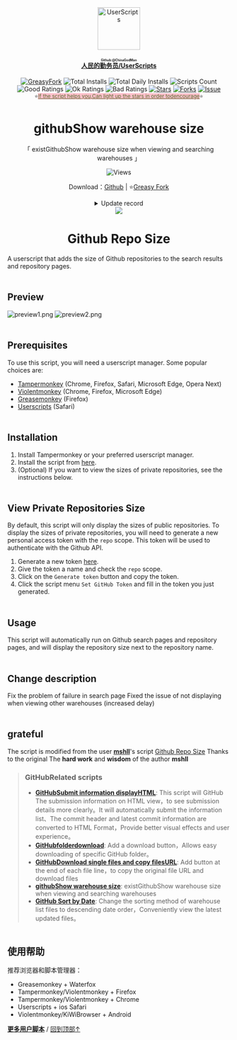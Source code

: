 <!--AUTO_SHIELDS_PLEASE_DONT_DELETE_IT-->
<center><div align="center"><a href="https://github.com/ChinaGodMan" target="_blank">
    <img height="96px" width="96px" src="https://avatars.githubusercontent.com/u/96548841?v=4" alt="UserScripts"></a>
<h4><a href="https://github.com/ChinaGodMan/UserScripts" target="_blank"><ruby>人民的勤务员/UserScripts<rt>Github:@ChinaGodMan</rt></ruby></a></h4>
<a href="https://greasyfork.org/users/1169082-%E4%BA%BA%E6%B0%91%E7%9A%84%E5%8B%A4%E5%8A%A1%E5%91%98?per_page=200" target="_blank"><img src="https://img.shields.io/static/v1?label=%20&message=GreasyFork&logo=greasyfork&logoColor=white&labelColor=%23670000&color=%23670000&style=for-the-badge" alt="GreasyFork"></a>
<img src="https://img.shields.io/badge/dynamic/json?&label=Total%20number%20of%20installs%20of%20all%20scripts&query=$.totalInstalls&logo=greasyfork&logoColor=white&labelColor=%23670000&color=blue&style=for-the-badge&url=https://github.com/ChinaGodMan/UserScriptsHistory/raw/main/total_installs.json" alt="Total Installs">
<img src="https://img.shields.io/badge/dynamic/json?&label=Number%20of%20all%20script%20installations%20today&query=$.totalDailyInstalls&logo=greasyfork&logoColor=white&labelColor=%23670000&color=blue&style=for-the-badge&url=https://github.com/ChinaGodMan/UserScriptsHistory/raw/main/total_installs.json" alt="Total Daily Installs">
<img src="https://img.shields.io/badge/dynamic/json?&label=Number%20of%20scripts&query=$.numScripts&logo=greasyfork&logoColor=white&labelColor=%23670000&color=%23670000&style=for-the-badge&url=https://github.com/ChinaGodMan/UserScriptsHistory/raw/main/total_installs.json" alt="Scripts Count"><br>
<img src="https://img.shields.io/badge/dynamic/json?&label=All%20positive%20reviews&query=$.totalGoodRatings&logo=greasyfork&logoColor=white&labelColor=%23670000&color=4CAF50&style=for-the-badge&url=https://github.com/ChinaGodMan/UserScriptsHistory/raw/main/total_installs.json" alt="Good Ratings">
<img src="https://img.shields.io/badge/dynamic/json?&label=All%20general&query=$.totalOkRatings&logo=greasyfork&logoColor=white&labelColor=%23670000&color=FF9800&style=for-the-badge&url=https://github.com/ChinaGodMan/UserScriptsHistory/raw/main/total_installs.json" alt="Ok Ratings">
<img src="https://img.shields.io/badge/dynamic/json?label=All%20negative%20reviews&query=$.totalBadRatings&logo=greasyfork&logoColor=white&labelColor=%23670000&color=F44336&style=for-the-badge&url=https://github.com/ChinaGodMan/UserScriptsHistory/raw/main/total_installs.json" alt="Bad Ratings">
<a href="https://github.com/ChinaGodMan/UserScripts" target="_blank"><img src="https://img.shields.io/github/stars/ChinaGodMan/UserScripts?label=star&logo=github&logoColor=white&labelColor=black&color=FF69B4&style=for-the-badge" alt="Stars"></a>
<a href="https://github.com/ChinaGodMan/UserScripts" target="_blank"><img src="https://img.shields.io/github/forks/ChinaGodMan/UserScripts?label=Fork&logo=github&logoColor=white&labelColor=black&color=grey&style=for-the-badge" alt="Forks"></a>
<a href="https://github.com/ChinaGodMan/UserScripts/issues" target="_blank"><img src="https://img.shields.io/github/issues/ChinaGodMan/UserScripts?label=issues&logo=github&logoColor=white&labelColor=black&style=for-the-badge" alt="Issue"></a>
<center><div align="center"><sub>⭐<a href="https://github.com/ChinaGodMan/UserScripts" target="_blank" style="color: #556B2F; background-color: pink;">If the script helps you,Can light up the stars in order todencourage</a>⭐</sub></div></center>
</div></center>
<img height=6px width="100%" src="https://media.chatgptautorefresh.com/images/separators/gradient-aqua.png?latest">
<!--AUTO_SHIELDS_PLEASE_DONT_DELETE_IT-END-->
<center><div align="center">
    <h1>githubShow warehouse size</h1>
    <p>「 existGithubShow warehouse size when viewing and searching warehouses 」</p>
    <img src="https://views.whatilearened.today/views/github/502291/hmjz100.svg" alt="Views">
    <p>Download：<a href="https://github.com/ChinaGodMan/UserScripts/tree/main/Script details/github-repo-size-view">Github</a> | ⭐<a
            href="https://greasyfork.org/zh-CN/scripts/502291">Greasy
            Fork</a></p><details><summary>Update record</summary><h1><strong>🛠️ GitHub Repo Size+ Change log</strong></h1>
<h3><strong>📅 2024/8/20 05:28 - Ver 0.1.2.26</strong></h3>
<p><strong>New</strong>: <a href="https://greasyfork.org/zh-CN/scripts/503821">GitHub Repo Size Display</a> Use the setup interface of this script。</p>
<hr />
<h3><strong>📅 2024/8/13 00:19 - Ver 0.1.2.18</strong></h3>
<p><strong>New</strong>: Add script menu → set up GitHub Token interface，No need to modify within the code。</p>
<hr />
<h3><strong>📅 2024/8/12 21:56 - Ver 0.1.2.17</strong></h3>
<p><strong>New</strong>: <a href="https://greasyfork.org/zh-CN/scripts/502291/discussions/254059">#254059</a> Increased display of warehouse size in user profile warehouse list and organization list。</p>
<hr />
<h3><strong>📅 2024/8/5 05:18 - Ver 0.1.2.8</strong></h3>
<p><strong>repair</strong>: <a href="https://greasyfork.org/zh-CN/scripts/502291/discussions/254059">#254059</a> The original author’s token is invalid and the public repository cannot be accessed.。How to fix it：Remove original author token，GitHub Generated public tokens are always cleared，So no more adding。</p>
<hr />
<h3><strong>📅 2024/8/1 03:43 - Ver 0.1.2</strong></h3>
<p><strong>repair</strong>: Fix the problem of invalid search page。<br />
<strong>repair</strong>: Fixed the issue of not displaying when viewing other warehouses（increase delay）。</p>
<hr /></details> 
    <img src="https://raw.gitmirror.com/ChinaGodMan/UserScriptsHistory/main/stats/502291.png">
</div></center>


<p align="center">
  <h1 align="center">Github Repo Size</h1>
</p>


A userscript that adds the size of Github repositories to the search results and repository pages.

<img height=6px width="100%" src="https://media.chatgptautorefresh.com/images/separators/gradient-aqua.png?latest">

## Preview

![preview1.png](https://s2.loli.net/2024/08/05/RwxPkGZoNiYTM1m.png)
![preview2.png](https://s2.loli.net/2024/08/05/iC7kbFJUm3xcMTt.png)


<img height=6px width="100%" src="https://media.chatgptautorefresh.com/images/separators/gradient-aqua.png?latest">

## Prerequisites

To use this script, you will need a userscript manager. Some popular choices are:

- [Tampermonkey](https://tampermonkey.net/) (Chrome, Firefox, Safari, Microsoft Edge, Opera Next)
- [Violentmonkey](https://violentmonkey.github.io/) (Chrome, Firefox, Microsoft Edge)
- [Greasemonkey](https://www.greasespot.net/) (Firefox)
- [Userscripts](https://apps.apple.com/us/app/userscripts/id1463298887) (Safari)

<img height=6px width="100%" src="https://media.chatgptautorefresh.com/images/separators/gradient-aqua.png?latest">

## Installation

1. Install Tampermonkey or your preferred userscript manager.
2. Install the script from [here](https://update.greasyfork.org/scripts/502291/Github%20Repo%20Size%2B.user.js).
3. (Optional) If you want to view the sizes of private repositories, see the instructions below.

<img height=6px width="100%" src="https://media.chatgptautorefresh.com/images/separators/gradient-aqua.png?latest">

## View Private Repositories Size

By default, this script will only display the sizes of public repositories.
To display the sizes of private repositories, you will need to generate a new personal access token with the `repo` scope.
This token will be used to authenticate with the Github API.

1. Generate a new token [here](https://github.com/settings/tokens/new?description=repo-size%20userscript&scopes=repo).
2. Give the token a name and check the `repo` scope.
3. Click on the `Generate token` button and copy the token.
4. Click the script menu `Set GitHub Token` and fill in the token you just generated.

<img height=6px width="100%" src="https://media.chatgptautorefresh.com/images/separators/gradient-aqua.png?latest">

## Usage

This script will automatically run on Github search pages and repository pages, and will display the repository size next to the repository name.

<img height=6px width="100%" src="https://media.chatgptautorefresh.com/images/separators/gradient-aqua.png?latest">

## Change description

Fix the problem of failure in search page
Fixed the issue of not displaying when viewing other warehouses (increased delay)


<img height=6px width="100%" src="https://media.chatgptautorefresh.com/images/separators/gradient-aqua.png?latest">

## grateful

The script is modified from the user **[mshll](https://greasyfork.org/zh-CN/users/1010122)**'s script [Github Repo Size](https://greasyfork.org/scripts/458048) Thanks to the original The **hard work** and **wisdom** of the author **mshll**

<!--AUTO_ABOUT_PLEASE_DONT_DELETE_IT-->
> ### GitHubRelated scripts
> - [**GitHubSubmit information displayHTML**](https://greasyfork.org/scripts/505830): This script will GitHub The submission information on HTML view，to see submission details more clearly。It will automatically submit the information list、The commit header and latest commit information are converted to HTML Format，Provide better visual effects and user experience。
> - [**GitHubfolderdownload**](https://greasyfork.org/scripts/505496): Add a download button，Allows easy downloading of specific GitHub folder。
> - [**GitHubDownload single files and copy filesURL**](https://greasyfork.org/scripts/505501): Add button at the end of each file line，to copy the original file URL and download files
> - [**githubShow warehouse size**](https://greasyfork.org/scripts/502291): existGithubShow warehouse size when viewing and searching warehouses
> - [**GitHub Sort by Date**](https://greasyfork.org/scripts/505218): Change the sorting method of warehouse list files to descending date order，Conveniently view the latest updated files。

<!--AUTO_ABOUT_PLEASE_DONT_DELETE_IT-END-->
<!--AUTO_HELP_PLEASE_DONT_DELETE_IT-->

<img height=6px width="100%" src="https://media.chatgptautorefresh.com/images/separators/gradient-aqua.png?latest">

## 使用帮助

 推荐浏览器和脚本管理器：
*   Greasemonkey + Waterfox
*   Tampermonkey/Violentmonkey + Firefox
*   Tampermonkey/Violentmonkey + Chrome
*   Userscripts + ios Safari
*   Violentmonkey/KiWiBrowser + Android
  
<p><a href="https://github.com/ChinaGodMan/UserScripts"><strong>更多用户脚本</strong></a> /
<a href="#top">回到顶部↑</a></p>

<!--AUTO_HELP_PLEASE_DONT_DELETE_IT-END-->
